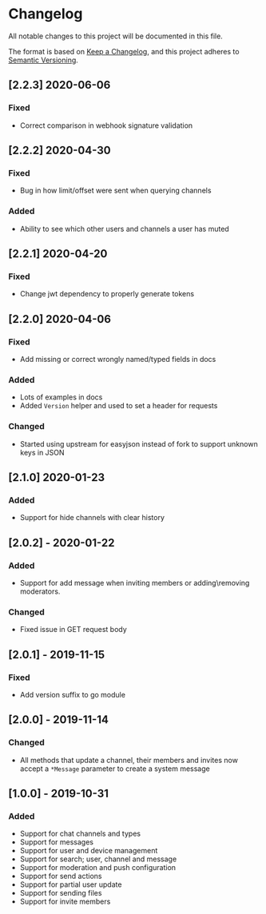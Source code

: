 # Changelog
All notable changes to this project will be documented in this file.

The format is based on [Keep a Changelog](https://keepachangelog.com/en/1.0.0/),
and this project adheres to [Semantic Versioning](https://semver.org/spec/v2.0.0.html).

## [2.2.3] 2020-06-06
### Fixed
- Correct comparison in webhook signature validation

## [2.2.2] 2020-04-30
### Fixed
- Bug in how limit/offset were sent when querying channels

### Added
- Ability to see which other users and channels a user has muted

## [2.2.1] 2020-04-20
### Fixed
- Change jwt dependency to properly generate tokens

## [2.2.0] 2020-04-06
### Fixed
- Add missing or correct wrongly named/typed fields in docs

### Added
- Lots of examples in docs
- Added `Version` helper and used to set a header for requests

### Changed
- Started using upstream for easyjson instead of fork to support unknown keys in JSON

## [2.1.0] 2020-01-23
### Added
- Support for hide channels with clear history

## [2.0.2] - 2020-01-22
### Added
- Support for add message when inviting members or adding\removing moderators.

### Changed
- Fixed issue in GET request body

## [2.0.1] - 2019-11-15
### Fixed
- Add version suffix to go module

## [2.0.0] - 2019-11-14
### Changed
- All methods that update a channel, their members and invites now accept a `*Message` parameter to create a system message

## [1.0.0] - 2019-10-31
### Added
- Support for chat channels and types
- Support for messages
- Support for user and device management
- Support for search; user, channel and message
- Support for moderation and push configuration
- Support for send actions
- Support for partial user update
- Support for sending files
- Support for invite members
